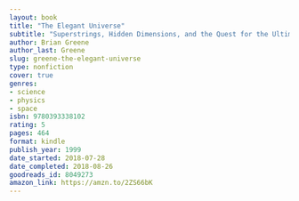 ```yaml
---
layout: book
title: "The Elegant Universe"
subtitle: "Superstrings, Hidden Dimensions, and the Quest for the Ultimate Theory"
author: Brian Greene
author_last: Greene
slug: greene-the-elegant-universe
type: nonfiction
cover: true
genres:
- science
- physics
- space
isbn: 9780393338102
rating: 5
pages: 464
format: kindle
publish_year: 1999
date_started: 2018-07-28
date_completed: 2018-08-26
goodreads_id: 8049273
amazon_link: https://amzn.to/2ZS66bK
---
```

